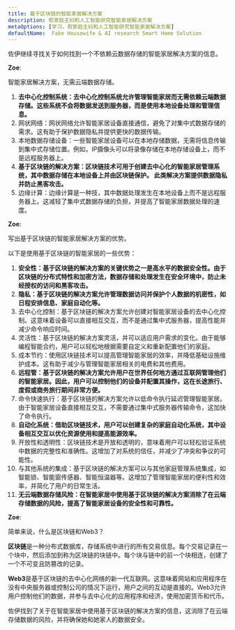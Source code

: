 ```yaml
---
title: 基于区块链的智能家居解决方案
description: 假家庭主妇和人工智能研究智能家居解决方案
metaOptions: [学习，假家庭主妇和人工智能研究智能家居解决方案]
defaultName:  Fake Housewife & AI research Smart Home Solution
---
```


<RoboAcademyText fWeight="600">
佐伊继续寻找关于如何找到一个不依赖云数据存储的智能家居解决方案的信息。
</RoboAcademyText>

<RoboAcademyDialog>

**Zoe**:

智能家居解决方案，无需云端数据存储。
</RoboAcademyDialog>

<RoboAcademyDialog>

<ChatGPT/>

1. **去中心化控制系统：去中心化控制系统允许管理智能家居而无需依赖云端数据存储。这些系统不会将数据发送到服务器，而是使用本地设备处理和管理信息。**
2. 网状网络：网状网络允许智能家居设备直接通信，避免了对集中式数据存储的需求。这有助于保护数据隐私并提供更快的数据传输。
3. 本地数据存储设备：一些智能家居设备可以在本地存储数据，无需将信息传输到集中式存储位置。例如，IP摄像头可以将录像存储在本地存储设备上，而不是远程服务器上。
4. **基于区块链的解决方案：区块链技术可用于创建去中心化的智能家居管理系统，其中数据存储在本地设备上并由区块链保护。 此类解决方案提供数据隐私并防止黑客攻击。**
5. 边缘计算：边缘计算是一种技，其中数据处理发生在本地设备上而不是远程服务器上。这减轻了集中式数据存储的负担，并提高了智能家居数据处理的速度。

</RoboAcademyDialog>

<RoboAcademyDialog>

**Zoe**:

写出基于区块链的智能家居解决方案的优势。

</RoboAcademyDialog>

<RoboAcademyDialog>

<ChatGPT/>

以下是使用基于区块链的智能家居的一些优势：

1. **安全性：基于区块链的解决方案的关键优势之一是高水平的数据安全性。由于区块链的分布式特性和加密方法，数据存储和处理发生在安全环境中，防止未经授权的访问和黑客攻击。**
2. **隐私：基于区块链的解决方案允许管理数据访问并保护个人数据的机密性，如日程安排信息、家庭自动化等。**
3. 去中心化控制：基于区块链的解决方案允许创建对智能家居设备的去中心化控制。这意味着设备可以直接相互交互，而不是通过集中式服务器，提高性能并减少命令响应时间。
4. 灵活性：基于区块链的解决方案灵活，并可以适应用户需求的变化。由于能够编程智能合约，用户可以轻松地根据需要自定义和重新配置他们的家庭。
5. 成本节约：使用区块链技术可以提高管理智能家居的效率，并降低基础设施维护成本。这有助于减少与管理智能家居相关的电费和其他费用。
6. **远程管：基于区块链的解决方案允许用户在世界任何地方通过互联网管理他们的智能家居。因此，用户可以控制他们的设备并配置其操作，这在长途旅行、度假或商务旅行期间非常方便。**
7. 命令快速执行：基于区块链的解决方案允许以低命令执行延迟管理智能家居。由于智能家居设备直接相互交互，不需要通过集中式服务器传输命令，这加快了命令执行。
8. **自动化系统：借助区块链技术，用户可以创建复杂的家庭自动化系统，其中设备相互交互以优化资源使用和提高能源效率。**
9. 开放性和透明性：区块链技术是开放和透明的，意味着用户可以轻松验证系统中数据的完整性和准确性。这增加了对系统的信任，并减少了冲突和争议的可能性。
10. 与其他系统的集成：基于区块链的解决方案可以与其他家庭管理系统集成，如智能锁、智能窗传感器、智能恒温器等。这增加了管理智能家居的便利性和效率，并简化了用户的日常生活。
11. **无云端数据存储风险：在智能家居中使用基于区块链的解决方案消除了在云端存储数据的风险，提高了智能家居设备的安全性和可靠性。**

</RoboAcademyDialog>

<RoboAcademyDialog>

**Zoe**:

简单来说，什么是区块链和Web3？

</RoboAcademyDialog>

<RoboAcademyDialog>

<ChatGPT/>

**区块链**是一种分布式数据库，存储系统中进行的所有交易信息。每个交易记录在一个块中，然后添加到称为区块链的块链中。每个块与链中的前一个块相连，创建了一个不可变且防篡改的记录。

**Web3**是基于区块链的去中心化网络的新一代互联网。这意味着网站和应用程序在没有中央服务器或控制公司的情况下运行，用户之间的互动是直接的。Web3允许用户控制他们的数据，并参与去中心化的应用程序和经济，使用加密货币和代币。

</RoboAcademyDialog>

<RoboAcademyText>
佐伊找到了关于在智能家居中使用基于区块链的解决方案的信息，这消除了在云端存储数据的风险，并将确保她和她家人的数据安全。
</RoboAcademyText>
